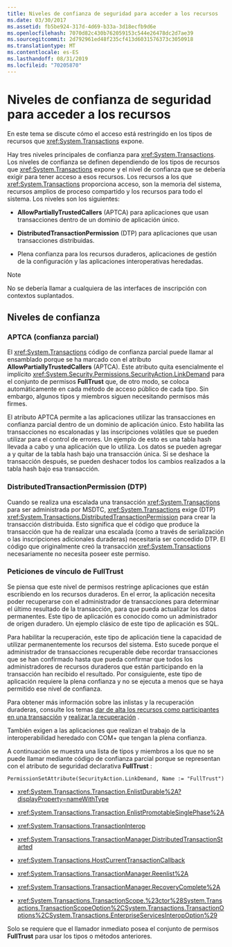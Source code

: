```yaml
---
title: Niveles de confianza de seguridad para acceder a los recursos
ms.date: 03/30/2017
ms.assetid: fb5be924-317d-4d69-b33a-3d18ecfb9d6e
ms.openlocfilehash: 7070d82c430b762059153c544e26478dc2d7ae39
ms.sourcegitcommit: 2d792961ed48f235cf413d6031576373c3050918
ms.translationtype: MT
ms.contentlocale: es-ES
ms.lasthandoff: 08/31/2019
ms.locfileid: "70205870"
---
```

# <a name="security-trust-levels-in-accessing-resources"></a>Niveles de confianza de seguridad para acceder a los recursos
En este tema se discute cómo el acceso está restringido en los tipos de recursos que <xref:System.Transactions> expone.  
  
 Hay tres niveles principales de confianza para <xref:System.Transactions>. Los niveles de confianza se definen dependiendo de los tipos de recursos que <xref:System.Transactions> expone y el nivel de confianza que se debería exigir para tener acceso a esos recursos. Los recursos a los que <xref:System.Transactions> proporciona acceso, son la memoria del sistema, recursos amplios de proceso compartido y los recursos para todo el sistema. Los niveles son los siguientes:  
  
- **AllowPartiallyTrustedCallers** (APTCA) para aplicaciones que usan transacciones dentro de un dominio de aplicación único.  
  
- **DistributedTransactionPermission** (DTP) para aplicaciones que usan transacciones distribuidas.  
  
- Plena confianza para los recursos duraderos, aplicaciones de gestión de la configuración y las aplicaciones interoperativas heredadas.  
  
> [!NOTE]
> No se debería llamar a cualquiera de las interfaces de inscripción con contextos suplantados.  
  
## <a name="trust-levels"></a>Niveles de confianza  
  
### <a name="aptca-partial-trust"></a>APTCA (confianza parcial)  
 El <xref:System.Transactions> código de confianza parcial puede llamar al ensamblado porque se ha marcado con el atributo **AllowPartiallyTrustedCallers** (APTCA). Este atributo quita esencialmente el implícito <xref:System.Security.Permissions.SecurityAction.LinkDemand> para el conjunto de permisos **FullTrust** que, de otro modo, se coloca automáticamente en cada método de acceso público de cada tipo. Sin embargo, algunos tipos y miembros siguen necesitando permisos más firmes.  
  
 El atributo APTCA permite a las aplicaciones utilizar las transacciones en confianza parcial dentro de un dominio de aplicación único. Esto habilita las transacciones no escalonadas y las inscripciones volátiles que se pueden utilizar para el control de errores. Un ejemplo de esto es una tabla hash llevada a cabo y una aplicación que lo utiliza. Los datos se pueden agregar a y quitar de la tabla hash bajo una transacción única. Si se deshace la transacción después, se pueden deshacer todos los cambios realizados a la tabla hash bajo esa transacción.  
  
### <a name="distributedtransactionpermission-dtp"></a>DistributedTransactionPermission (DTP)  
 Cuando se realiza una escalada una transacción <xref:System.Transactions> para ser administrada por MSDTC, <xref:System.Transactions> exige (DTP) <xref:System.Transactions.DistributedTransactionPermission> para crear la transacción distribuida. Esto significa que el código que produce la transacción que ha de realizar una escalada (como a través de serialización o las inscripciones adicionales duraderas) necesitaría ser concedido DTP. El código que originalmente creó la transacción <xref:System.Transactions> necesariamente no necesita poseer este permiso.  
  
### <a name="fulltrust-link-demands"></a>Peticiones de vínculo de FullTrust  
 Se piensa que este nivel de permisos restringe aplicaciones que están escribiendo en los recursos duraderos. En el error, la aplicación necesita poder recuperarse con el administrador de transacciones para determinar el último resultado de la transacción, para que pueda actualizar los datos permanentes. Este tipo de aplicación es conocido como un administrador de origen duradero. Un ejemplo clásico de este tipo de aplicación es SQL.  
  
 Para habilitar la recuperación, este tipo de aplicación tiene la capacidad de utilizar permanentemente los recursos del sistema. Esto sucede porque el administrador de transacciones recuperable debe recordar transacciones que se han confirmado hasta que pueda confirmar que todos los administradores de recursos duraderos que están participando en la transacción han recibido el resultado. Por consiguiente, este tipo de aplicación requiere la plena confianza y no se ejecuta a menos que se haya permitido ese nivel de confianza.  
  
 Para obtener más información sobre las inlistas y la recuperación duraderas, consulte los temas [dar de alta los recursos como participantes en una transacción](enlisting-resources-as-participants-in-a-transaction.md) y [realizar la recuperación](performing-recovery.md) .  
  
 También exigen a las aplicaciones que realizan el trabajo de la interoperabilidad heredado con COM+ que tengan la plena confianza.  
  
 A continuación se muestra una lista de tipos y miembros a los que no se puede llamar mediante código de confianza parcial porque se representan con el atributo de seguridad declarativa **FullTrust** :  
  
 `PermissionSetAttribute(SecurityAction.LinkDemand, Name := "FullTrust")`  
  
- <xref:System.Transactions.Transaction.EnlistDurable%2A?displayProperty=nameWithType>  
  
- <xref:System.Transactions.Transaction.EnlistPromotableSinglePhase%2A>  
  
- <xref:System.Transactions.TransactionInterop>  
  
- <xref:System.Transactions.TransactionManager.DistributedTransactionStarted>  
  
- <xref:System.Transactions.HostCurrentTransactionCallback>  
  
- <xref:System.Transactions.TransactionManager.Reenlist%2A>  
  
- <xref:System.Transactions.TransactionManager.RecoveryComplete%2A>  
  
- <xref:System.Transactions.TransactionScope.%23ctor%28System.Transactions.TransactionScopeOption%2CSystem.Transactions.TransactionOptions%2CSystem.Transactions.EnterpriseServicesInteropOption%29>  
  
 Solo se requiere que el llamador inmediato posea el conjunto de permisos **FullTrust** para usar los tipos o métodos anteriores.
